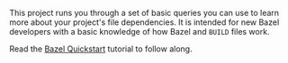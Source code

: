 This project runs you through a set of basic queries you can use to learn more about your project's file dependencies. It is intended for new Bazel developers with a basic knowledge of how Bazel and `BUILD` files work.

Read the [Bazel Quickstart](https://bazel.build/query/quickstart) tutorial to follow along.
